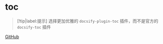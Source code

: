 # toc

> [!tip|label:提示]
> 选择更加优雅的 `docsify-plugin-toc` 插件，而不是官方的 `docsify-toc` 插件


[GitHub](https://github.com/justintien/docsify-plugin-toc)
